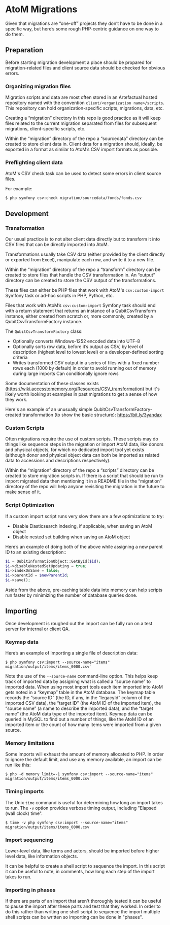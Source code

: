 # AtoM Migrations

Given that migrations are “one-off” projects they don’t have to be done in
a specific way, but here’s some rough PHP-centric guidance on one way to do
them.

## Preparation

Before starting migration development a place should be propared for
migration-related files and client source data should be checked for
obvious errors.

### Organizing migration files

Migration scripts and data are most often stored in an Artefactual hosted
repository named with the convention `client/<organization name>/scripts`. This
repository can hold organization-specific scripts, migrations, data, etc.

Creating a “migration” directory in this repo is good practice as it will
keep files related to the current migration separated from files for
subsequent migrations, client-specific scripts, etc.

Within the “migration” directory of the repo a “sourcedata” directory can
be created to store client data in. Client data for a migration should,
ideally, be exported in a format as similar to AtoM’s CSV import formats as
possible.

### Preflighting client data

AtoM's CSV check task can be used to detect some errors in client source files.

For example:

    $ php symfony csv:check migration/sourcedata/fonds/fonds.csv

## Development

### Transformation

Our usual practice is to not alter client data directly but to transform it
into CSV files that can be directly imported into AtoM.

Transformations usually take CSV data (either provided by the client directly
or exported from Excel), manipulate each row, and write it to a new file.

Within the “migration” directory of the repo a “transform” directory can be
created to store files that handle the CSV transformation in. An “output”
directory can be created to store the CSV output of the transformations.

These files can either be PHP files that work with AtoM's `csv:custom-import`
Symfony task or ad-hoc scripts in PHP, Python, etc.

Files that work with AtoM’s `csv:custom-import` Symfony task should end with
a return statement that returns an instance of a QubitCsvTransform instance,
either created from scratch or, more commonly, created by a
QubitCsvTransformFactory instance.

The `QubitCsvTransformFactory` class:

- Optionally converts Windows-1252 encoded data into UTF-8
- Optionally sorts row data, before it’s output as CSV, by level of description (highest level to lowest level) or a developer-defined sorting criteria
- Writes transformed CSV output in a series of files with a fixed number rows each (1000 by default) in order to avoid running out of memory during large imports
Can conditionally ignore rows

Some documentation of these classes exists
(https://wiki.accesstomemory.org/Resources/CSV_transformation) but it's likely
worth looking at examples in past migrations to get a sense of how they work.

Here's an example of an unusually simple QubitCsvTransformFactory-created
transformation (to show the basic structure): https://bit.ly/3yandax

### Custom Scripts

Often migrations require the use of custom scripts. These scripts may do things
like sequence steps in the migration or import AtoM data, like donors and
physical objects, for which no dedicated import tool yet exists (although donor
and physical object data can both be imported as related data to accessions and
descriptions respectively).

Within the “migration” directory of the repo a “scripts” directory can be
created to store migration scripts in. If there is a script that should be run
to import migrated data then mentioning it in a README file in the
“migration” directory of the repo will help anyone revisiting the migration
in the future to make sense of it.

### Script Optimization

If a custom import script runs very slow there are a few optimizations to try:

- Disable Elasticsearch indexing, if applicable, when saving an AtoM object
- Disable nested set building when saving an AtoM object

Here’s an example of doing both of the above while assigning a new parent ID
to an existing description::

```php
$i = QubitInformationObject::GetById($id);
$i->disableNestedSetUpdating = true;
$i->indexOnSave = false;
$i->parentId = $newParentId;
$i->save();
```

Aside from the above, pre-caching table data into memory can help scripts run
faster by minimizing the number of database queries done.

## Importing

Once development is roughed out the import can be fully run on a test server
for internal or client QA.

### Keymap data

Here’s an example of importing a single file of description data:

    $ php symfony csv:import --source-name="items" migration/output/items/items_0000.csv`

Note the use of the `--source-name` command-line option. This helps keep track
of imported data by assigning what is called a “source name” to imported
data. When using most import tools each item imported into AtoM gets noted in a
“keymap” table in the AtoM database. The keymap table records the “source
ID” (the ID, if any, in the “legacyId” column of the imported CSV data), the
“target ID” (the AtoM ID of the imported item),  the “source name” (a name
to describe the imported data), and the “target name” (the AtoM data type of
the imported item). Keymap data can be queried in MySQL to find out a number of
things, like the AtoM ID of an imported item or the count of how many items
were imported from a given source.

### Memory limitations

Some imports will exhaust the amount of memory allocated to PHP. In order to
ignore the default limit, and use any memory available, an import can be run
like this:

    $ php -d memory_limit=-1 symfony csv:import --source-name="items" migration/output/items/items_0000.csv`

### Timing imports

The Unix `time` command is useful for determining how long an import takes to
run. The `-v` option provides verbose timing output, including "Elapsed (wall
clock) time".

    $ time -v php symfony csv:import --source-name="items" migration/output/items/items_0000.csv

### Import sequencing

Lower-level data, like terms and actors, should be imported before higher level
data, like information objects.

It can be helpful to create a shell script to sequence the import. In this script
it can be useful to note, in comments, how long each step of the import takes
to run.

### Importing in phases

If there are parts of an import that aren't thoroughly tested it can be useful
to pause the import after these parts and test that they worked. In order to do
this rather than writing one shell script to sequence the import multiple shell
scripts can be written so importing can be done in "phases".
